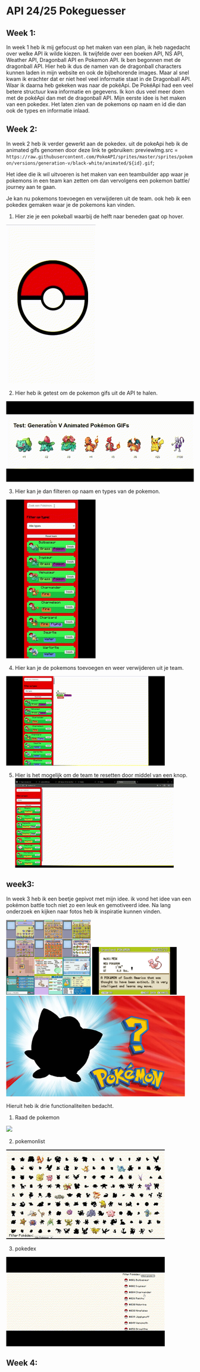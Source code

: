 # API 24/25 Pokeguesser

## Week 1:
In week 1 heb ik mij gefocust op het maken van een plan, ik heb nagedacht over welke API ik wilde kiezen. Ik twijfelde over een boeken API, NS API, Weather API, Dragonball API en Pokemon API.
Ik ben begonnen met de dragonball API. Hier heb ik dus de namen van de dragonball characters kunnen laden in mijn website en ook de bijbehorende images. Maar al snel kwam ik erachter dat er niet heel veel informatie staat in de Dragonball API. Waar ik daarna heb gekeken was naar de pokéApi. De PokéApi had een veel betere structuur kwa informatie en gegevens. Ik kon dus veel meer doen met de pokéApi dan met de dragonball API. Mijn eerste idee is het maken van een pokedex. Het laten zien van de pokemons op naam en id die dan ook de types en informatie inlaad. 

## Week 2:
In week 2 heb ik verder gewerkt aan de pokedex. uit de pokeApi heb ik de animated gifs genomen door deze link te gebruiken: previewImg.src = `https://raw.githubusercontent.com/PokeAPI/sprites/master/sprites/pokemon/versions/generation-v/black-white/animated/${id}.gif`;

 Het idee die ik wil uitvoeren is het maken van een teambuilder app waar je pokemons in een team kan zetten om dan vervolgens een pokemon battle/ journey aan te gaan.

 Je kan nu pokemons toevoegen en verwijderen uit de team. ook heb ik een pokedex gemaken waar je de pokemons kan vinden. 

1. Hier zie je een pokeball waarbij de helft naar beneden gaat op hover.  
<img src="./public/img/readme-img/v1-pokeball.gif">

2. Hier heb ik getest om de pokemon gifs uit de API te halen.  
<img src="./public/img/readme-img/v1-animated-gifs.gif">

 3. Hier kan je dan filteren op naam en types van de pokemon.  
<img src="./public/img/readme-img/v1-pokedexfilter.gif"> 

  4. Hier kan je de pokemons toevoegen en weer verwijderen uit je team.      
  <img src="./public/img/readme-img/v1-teambuilder.gif" > 

  5. Hier is het mogelijk om de team te resetten door middel van een knop.<img src="./public/img/readme-img/v1-reset-team.gif">  



## week3:

In week 3 heb ik een beetje gepivot met mijn idee. ik vond het idee van een pokémon battle toch niet zo een leuk en gemotiveerd idee. Na lang onderzoek en kijken naar fotos heb ik inspiratie kunnen vinden. 

<img src="./public/img/readme-img/pokemonteam.webp" width="45%">

<img src="./public/img/readme-img/pokecard.jpg" width ="45%">

<img src="./public/img/readme-img/whosthatpokemon.jpg">

Hieruit heb ik drie functionaliteiten bedacht. 

1. Raad de pokemon  
<img src="./public/img/readme-img/v2-guess.gif">

2. pokemonlist  
<img src="./public/img/readme-img/v2-pokemonlist.gif">

3. pokedex  
<img src="./public/img/readme-img/v2-pokdedex.gif">

## Week 4:
